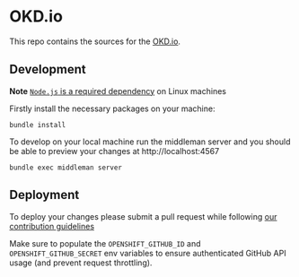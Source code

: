 # OKD.io

This repo contains the sources for the [OKD.io](https://www.okd.io/).

## Development

**Note** [`Node.js` is a required dependency](http://stackoverflow.com/a/6283074/6758654) on Linux machines

Firstly install the necessary packages on your machine:

```
bundle install
```

To develop on your local machine run the middleman server and you
should be able to preview your changes at http://localhost:4567

```
bundle exec middleman server
```

## Deployment

To deploy your changes please submit a pull request while following [our contribution guidelines](./CONTRIBUTING.md)

Make sure to populate the `OPENSHIFT_GITHUB_ID` and `OPENSHIFT_GITHUB_SECRET` env variables to ensure authenticated GitHub API usage (and prevent request throttling).
